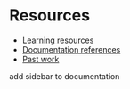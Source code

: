 # Resources

- [Learning resources](learning-resources.md)
- [Documentation references](doc-references__.md)
- [Past work](past-work.md)

add sidebar to documentation

